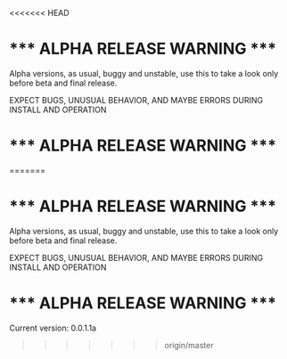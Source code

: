<<<<<<< HEAD
# *** ALPHA RELEASE WARNING ***

Alpha versions, as usual, buggy and unstable, use this to take a look only before beta and final release.

EXPECT BUGS, UNUSUAL BEHAVIOR, AND MAYBE ERRORS DURING INSTALL AND OPERATION

# *** ALPHA RELEASE WARNING ***
=======
# *** ALPHA RELEASE WARNING ***

Alpha versions, as usual, buggy and unstable, use this to take a look only before beta and final release.

EXPECT BUGS, UNUSUAL BEHAVIOR, AND MAYBE ERRORS DURING INSTALL AND OPERATION

# *** ALPHA RELEASE WARNING ***

Current version: 0.0.1.1a
>>>>>>> origin/master
